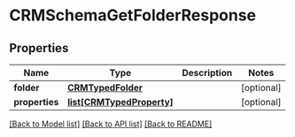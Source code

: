 # CRMSchemaGetFolderResponse

## Properties
Name | Type | Description | Notes
------------ | ------------- | ------------- | -------------
**folder** | [**CRMTypedFolder**](CRMTypedFolder.md) |  | [optional] 
**properties** | [**list[CRMTypedProperty]**](CRMTypedProperty.md) |  | [optional] 

[[Back to Model list]](../README.md#documentation-for-models) [[Back to API list]](../README.md#documentation-for-api-endpoints) [[Back to README]](../README.md)


